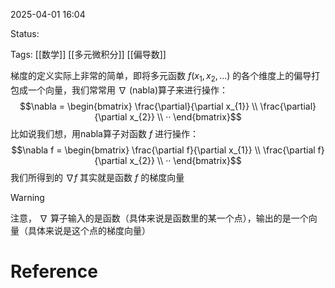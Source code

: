 2025-04-01  16:04

Status:

Tags: [[数学]] [[多元微积分]] [[偏导数]]

梯度的定义实际上非常的简单，即将多元函数 $f(x_{1},x_{2},...)$ 的各个维度上的偏导打包成一个向量，我们常常用 $\nabla$ (nabla)算子来进行操作：
$$\nabla = \begin{bmatrix}
 \frac{\partial}{\partial x_{1}} \\
 \frac{\partial}{\partial x_{2}} \\
 ··
\end{bmatrix}$$
比如说我们想，用nabla算子对函数 $f$ 进行操作：
$$\nabla f = \begin{bmatrix}
 \frac{\partial f}{\partial x_{1}} \\
 \frac{\partial f}{\partial x_{2}} \\
 ··
\end{bmatrix}$$
我们所得到的 $\nabla f$ 其实就是函数 $f$ 的梯度向量

> [!warning]
> 注意， $\nabla$ 算子输入的是函数（具体来说是函数里的某一个点），输出的是一个向量（具体来说是这个点的梯度向量）


# Reference